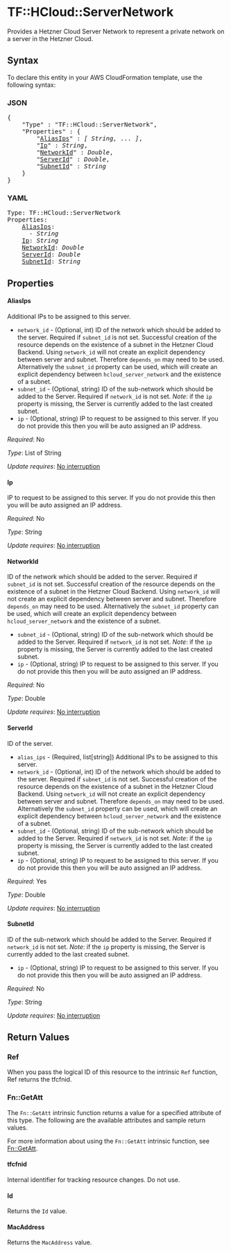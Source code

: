 # TF::HCloud::ServerNetwork

Provides a Hetzner Cloud Server Network to represent a private network on a server in the Hetzner Cloud.

## Syntax

To declare this entity in your AWS CloudFormation template, use the following syntax:

### JSON

<pre>
{
    "Type" : "TF::HCloud::ServerNetwork",
    "Properties" : {
        "<a href="#aliasips" title="AliasIps">AliasIps</a>" : <i>[ String, ... ]</i>,
        "<a href="#ip" title="Ip">Ip</a>" : <i>String</i>,
        "<a href="#networkid" title="NetworkId">NetworkId</a>" : <i>Double</i>,
        "<a href="#serverid" title="ServerId">ServerId</a>" : <i>Double</i>,
        "<a href="#subnetid" title="SubnetId">SubnetId</a>" : <i>String</i>
    }
}
</pre>

### YAML

<pre>
Type: TF::HCloud::ServerNetwork
Properties:
    <a href="#aliasips" title="AliasIps">AliasIps</a>: <i>
      - String</i>
    <a href="#ip" title="Ip">Ip</a>: <i>String</i>
    <a href="#networkid" title="NetworkId">NetworkId</a>: <i>Double</i>
    <a href="#serverid" title="ServerId">ServerId</a>: <i>Double</i>
    <a href="#subnetid" title="SubnetId">SubnetId</a>: <i>String</i>
</pre>

## Properties

#### AliasIps

Additional IPs to be assigned
to this server.
- `network_id` - (Optional, int) ID of the network which should be added
to the server. Required if `subnet_id` is not set. Successful creation
of the resource depends on the existence of a subnet in the Hetzner
Cloud Backend. Using `network_id` will not create an explicit
dependency between server and subnet. Therefore `depends_on` may need
to be used. Alternatively the `subnet_id` property can be used, which
will create an explicit dependency between `hcloud_server_network` and
the existence of a subnet.
- `subnet_id` - (Optional, string) ID of the sub-network which should be
added to the Server. Required if `network_id` is not set.
*Note*: if the `ip` property is missing, the Server is currently added
to the last created subnet.
- `ip` - (Optional, string) IP to request to be assigned to this server.
If you do not provide this then you will be auto assigned an IP
address.

_Required_: No

_Type_: List of String

_Update requires_: [No interruption](https://docs.aws.amazon.com/AWSCloudFormation/latest/UserGuide/using-cfn-updating-stacks-update-behaviors.html#update-no-interrupt)

#### Ip

IP to request to be assigned to this server.
If you do not provide this then you will be auto assigned an IP
address.

_Required_: No

_Type_: String

_Update requires_: [No interruption](https://docs.aws.amazon.com/AWSCloudFormation/latest/UserGuide/using-cfn-updating-stacks-update-behaviors.html#update-no-interrupt)

#### NetworkId

ID of the network which should be added
to the server. Required if `subnet_id` is not set. Successful creation
of the resource depends on the existence of a subnet in the Hetzner
Cloud Backend. Using `network_id` will not create an explicit
dependency between server and subnet. Therefore `depends_on` may need
to be used. Alternatively the `subnet_id` property can be used, which
will create an explicit dependency between `hcloud_server_network` and
the existence of a subnet.
- `subnet_id` - (Optional, string) ID of the sub-network which should be
added to the Server. Required if `network_id` is not set.
*Note*: if the `ip` property is missing, the Server is currently added
to the last created subnet.
- `ip` - (Optional, string) IP to request to be assigned to this server.
If you do not provide this then you will be auto assigned an IP
address.

_Required_: No

_Type_: Double

_Update requires_: [No interruption](https://docs.aws.amazon.com/AWSCloudFormation/latest/UserGuide/using-cfn-updating-stacks-update-behaviors.html#update-no-interrupt)

#### ServerId

ID of the server.
- `alias_ips` - (Required, list[string]) Additional IPs to be assigned
to this server.
- `network_id` - (Optional, int) ID of the network which should be added
to the server. Required if `subnet_id` is not set. Successful creation
of the resource depends on the existence of a subnet in the Hetzner
Cloud Backend. Using `network_id` will not create an explicit
dependency between server and subnet. Therefore `depends_on` may need
to be used. Alternatively the `subnet_id` property can be used, which
will create an explicit dependency between `hcloud_server_network` and
the existence of a subnet.
- `subnet_id` - (Optional, string) ID of the sub-network which should be
added to the Server. Required if `network_id` is not set.
*Note*: if the `ip` property is missing, the Server is currently added
to the last created subnet.
- `ip` - (Optional, string) IP to request to be assigned to this server.
If you do not provide this then you will be auto assigned an IP
address.

_Required_: Yes

_Type_: Double

_Update requires_: [No interruption](https://docs.aws.amazon.com/AWSCloudFormation/latest/UserGuide/using-cfn-updating-stacks-update-behaviors.html#update-no-interrupt)

#### SubnetId

ID of the sub-network which should be
added to the Server. Required if `network_id` is not set.
*Note*: if the `ip` property is missing, the Server is currently added
to the last created subnet.
- `ip` - (Optional, string) IP to request to be assigned to this server.
If you do not provide this then you will be auto assigned an IP
address.

_Required_: No

_Type_: String

_Update requires_: [No interruption](https://docs.aws.amazon.com/AWSCloudFormation/latest/UserGuide/using-cfn-updating-stacks-update-behaviors.html#update-no-interrupt)

## Return Values

### Ref

When you pass the logical ID of this resource to the intrinsic `Ref` function, Ref returns the tfcfnid.

### Fn::GetAtt

The `Fn::GetAtt` intrinsic function returns a value for a specified attribute of this type. The following are the available attributes and sample return values.

For more information about using the `Fn::GetAtt` intrinsic function, see [Fn::GetAtt](https://docs.aws.amazon.com/AWSCloudFormation/latest/UserGuide/intrinsic-function-reference-getatt.html).

#### tfcfnid

Internal identifier for tracking resource changes. Do not use.

#### Id

Returns the <code>Id</code> value.

#### MacAddress

Returns the <code>MacAddress</code> value.

